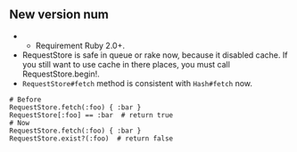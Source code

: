 New version num
-------

- * Requirement Ruby 2.0+.
- RequestStore is safe in queue or rake now, because it disabled cache. If you still want to use cache in there places, you must call RequestStore.begin!.
- `RequestStore#fetch` method is consistent with `Hash#fetch` now.
```
# Before
RequestStore.fetch(:foo) { :bar }
RequestStore[:foo] == :bar  # return true
# Now
RequestStore.fetch(:foo) { :bar }
RequestStore.exist?(:foo)  # return false
```
